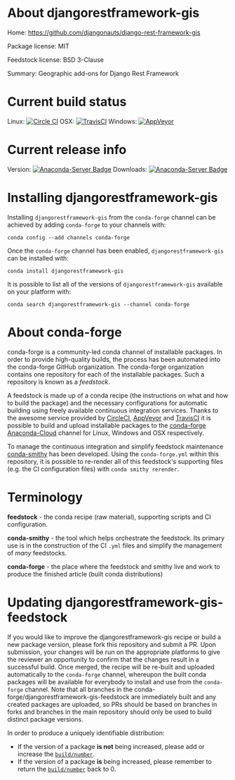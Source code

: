 About djangorestframework-gis
=============================

Home: https://github.com/djangonauts/django-rest-framework-gis

Package license: MIT

Feedstock license: BSD 3-Clause

Summary: Geographic add-ons for Django Rest Framework



Current build status
====================

Linux: [![Circle CI](https://circleci.com/gh/conda-forge/djangorestframework-gis-feedstock.svg?style=shield)](https://circleci.com/gh/conda-forge/djangorestframework-gis-feedstock)
OSX: [![TravisCI](https://travis-ci.org/conda-forge/djangorestframework-gis-feedstock.svg?branch=master)](https://travis-ci.org/conda-forge/djangorestframework-gis-feedstock)
Windows: [![AppVeyor](https://ci.appveyor.com/api/projects/status/github/conda-forge/djangorestframework-gis-feedstock?svg=True)](https://ci.appveyor.com/project/conda-forge/djangorestframework-gis-feedstock/branch/master)

Current release info
====================
Version: [![Anaconda-Server Badge](https://anaconda.org/conda-forge/djangorestframework-gis/badges/version.svg)](https://anaconda.org/conda-forge/djangorestframework-gis)
Downloads: [![Anaconda-Server Badge](https://anaconda.org/conda-forge/djangorestframework-gis/badges/downloads.svg)](https://anaconda.org/conda-forge/djangorestframework-gis)

Installing djangorestframework-gis
==================================

Installing `djangorestframework-gis` from the `conda-forge` channel can be achieved by adding `conda-forge` to your channels with:

```
conda config --add channels conda-forge
```

Once the `conda-forge` channel has been enabled, `djangorestframework-gis` can be installed with:

```
conda install djangorestframework-gis
```

It is possible to list all of the versions of `djangorestframework-gis` available on your platform with:

```
conda search djangorestframework-gis --channel conda-forge
```


About conda-forge
=================

conda-forge is a community-led conda channel of installable packages.
In order to provide high-quality builds, the process has been automated into the
conda-forge GitHub organization. The conda-forge organization contains one repository
for each of the installable packages. Such a repository is known as a *feedstock*.

A feedstock is made up of a conda recipe (the instructions on what and how to build
the package) and the necessary configurations for automatic building using freely
available continuous integration services. Thanks to the awesome service provided by
[CircleCI](https://circleci.com/), [AppVeyor](http://www.appveyor.com/)
and [TravisCI](https://travis-ci.org/) it is possible to build and upload installable
packages to the [conda-forge](https://anaconda.org/conda-forge)
[Anaconda-Cloud](http://docs.anaconda.org/) channel for Linux, Windows and OSX respectively.

To manage the continuous integration and simplify feedstock maintenance
[conda-smithy](http://github.com/conda-forge/conda-smithy) has been developed.
Using the ``conda-forge.yml`` within this repository, it is possible to re-render all of
this feedstock's supporting files (e.g. the CI configuration files) with ``conda smithy rerender``.


Terminology
===========

**feedstock** - the conda recipe (raw material), supporting scripts and CI configuration.

**conda-smithy** - the tool which helps orchestrate the feedstock.
                   Its primary use is in the construction of the CI ``.yml`` files
                   and simplify the management of *many* feedstocks.

**conda-forge** - the place where the feedstock and smithy live and work to
                  produce the finished article (built conda distributions)


Updating djangorestframework-gis-feedstock
==========================================

If you would like to improve the djangorestframework-gis recipe or build a new
package version, please fork this repository and submit a PR. Upon submission,
your changes will be run on the appropriate platforms to give the reviewer an
opportunity to confirm that the changes result in a successful build. Once
merged, the recipe will be re-built and uploaded automatically to the
`conda-forge` channel, whereupon the built conda packages will be available for
everybody to install and use from the `conda-forge` channel.
Note that all branches in the conda-forge/djangorestframework-gis-feedstock are
immediately built and any created packages are uploaded, so PRs should be based
on branches in forks and branches in the main repository should only be used to
build distinct package versions.

In order to produce a uniquely identifiable distribution:
 * If the version of a package **is not** being increased, please add or increase
   the [``build/number``](http://conda.pydata.org/docs/building/meta-yaml.html#build-number-and-string).
 * If the version of a package **is** being increased, please remember to return
   the [``build/number``](http://conda.pydata.org/docs/building/meta-yaml.html#build-number-and-string)
   back to 0.

